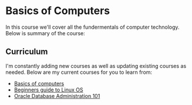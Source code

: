 # Basics of Computers 
In this course we'll cover all the fundermentals of computer technology. Below is summary of the course:

## Curriculum
I'm constantly adding new courses as well as updating existing courses as needed. Below are my current courses for you to learn from:
* [Basics of computers](#)
* [Beginners guide to Linux OS](#)
* [Oracle Database Administration 101](#)

